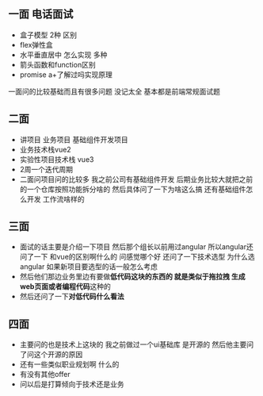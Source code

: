 ## 一面 电话面试
* 盒子模型 2种 区别
* flex弹性盒
* 水平垂直居中 怎么实现 多种
* 箭头函数和function区别
* promise a+了解过吗实现原理

一面问的比较基础而且有很多问题 没记太全 基本都是前端常规面试题

## 二面
* 讲项目 业务项目 基础组件开发项目
* 业务技术栈vue2
* 实验性项目技术栈 vue3
* 2周一个迭代周期
* 二面问项目问的比较多 我之前公司有基础组件开发 后期业务比较大就把之前的一个仓库按照功能拆分啥的 然后具体问了一下为啥这么搞 还有基础组件怎么开发 工作流啥样的

## 三面
* 面试的话主要是介绍一下项目 然后那个组长以前用过angular 所以angular还问了一下 和vue的区别啊什么的 问感觉哪个好 还问了一下技术选型 为什么选angular 如果新项目要选型的话一般怎么考虑
* 然后他们那边业务里边有要做**低代码这块的东西的 就是类似于拖拉拽 生成web页面或者编程代码**这种的
* 然后还问了一下**对低代码什么看法**

## 四面
* 主要问的也是技术上这块的 我之前做过一个ui基础库 是开源的 然后他主要问了问这个开源的原因 
* 还有一些类似职业规划啊 什么的 
* 有没有其他offer 
* 问以后是打算倾向于技术还是业务




